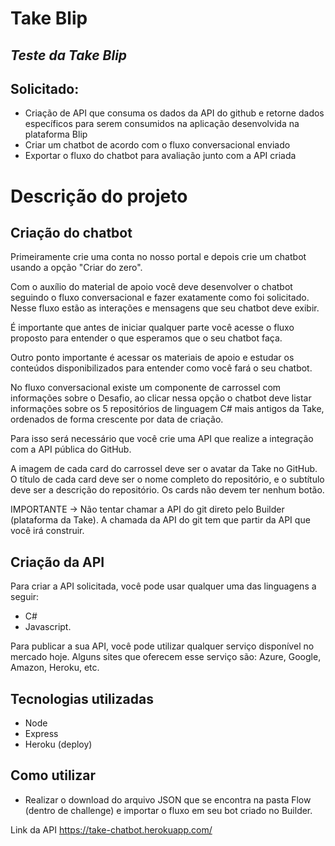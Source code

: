 # Take Blip
## _Teste da Take Blip_

## Solicitado:

- Criação de API que consuma os dados da API do github e retorne dados específicos para serem consumidos na aplicação desenvolvida na plataforma Blip
- Criar um chatbot de acordo com o fluxo conversacional enviado
- Exportar o fluxo do chatbot para avaliação junto com a API criada

# Descrição do projeto

## Criação do chatbot
Primeiramente crie uma conta no nosso portal e depois crie um chatbot usando a opção "Criar do zero".

Com o auxílio do material de apoio você deve desenvolver o chatbot seguindo o fluxo conversacional e fazer exatamente como foi solicitado. Nesse fluxo estão as interações e mensagens que seu chatbot deve exibir.

É importante que antes de iniciar qualquer parte você acesse o fluxo proposto para entender o que esperamos que o seu chatbot faça.

Outro ponto importante é acessar os materiais de apoio e estudar os conteúdos disponibilizados para entender como você fará o seu chatbot.

No fluxo conversacional existe um componente de carrossel com informações sobre o Desafio, ao clicar nessa opção o chatbot deve listar informações sobre os 5 repositórios de linguagem C# mais antigos da Take, ordenados de forma crescente por data de criação.

Para isso será necessário que você crie uma API que realize a integração com a API pública do GitHub.

A imagem de cada card do carrossel deve ser o avatar da Take no GitHub. O título de cada card deve ser o nome completo do repositório, e o subtítulo deve ser a descrição do repositório. Os cards não devem ter nenhum botão.

IMPORTANTE -> Não tentar chamar a API do git direto pelo Builder (plataforma da Take). A chamada da API do git tem que partir da API que você irá construir.

## Criação da API
Para criar a API solicitada, você pode usar qualquer uma das linguagens a seguir:
- C#
- Javascript.

Para publicar a sua API, você pode utilizar qualquer serviço disponível no mercado hoje. Alguns sites que oferecem esse serviço são: Azure, Google, Amazon, Heroku, etc.

## Tecnologias utilizadas
- Node
- Express
- Heroku (deploy)

## Como utilizar

- Realizar o download do arquivo JSON que se encontra na pasta Flow (dentro de challenge) e importar o fluxo em seu bot criado no Builder.

Link da API https://take-chatbot.herokuapp.com/
